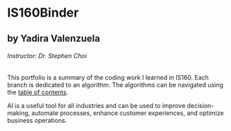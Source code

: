 # IS160Binder

## by Yadira Valenzuela ##
###### Instructor:  Dr. Stephen Choi ######

This portfolio is a summary of the coding work I learned in IS160. Each branch is dedicated to an algorithm. The algorithms can be navigated using the [table of contents](https://github.com/celeneheng/IS160Binder/tree/0---Table-of-Contents).

AI is a useful tool for all industries and can be used to improve decision-making, automate processes, enhance customer experiences, and optimize business operations. 
